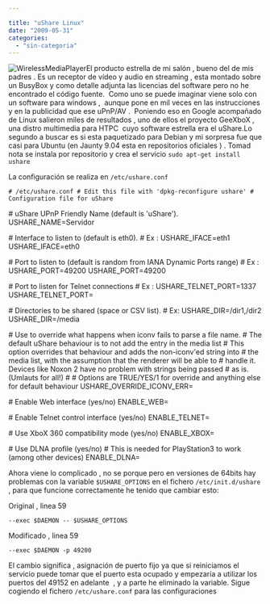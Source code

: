 ```yaml
---

title: "uShare Linux"
date: "2009-05-31"
categories: 
  - "sin-categoria"
---
```


![](images/C54WMP_det.jpg "WirelessMediaPlayer")El producto estrella de mi salón , bueno del de mis padres . Es un receptor de vídeo y audio en streaming , esta montado sobre un BusyBox y como detalle adjunta las licencias del software pero no he encontrado el código fuente.  Como uno se puede imaginar viene solo con un software para windows ,  aunque pone en mil veces en las instrucciones y en la publicidad que ese uPnP/AV .  Poniendo eso en Google acompañado de Linux salieron miles de resultados , uno de ellos el proyecto GeeXboX ,  una distro multimedia para HTPC  cuyo software estrella era el uShare.Lo segundo a buscar es si esta paquetizado para Debian y mi sorpresa fue que casi para Ubuntu (en Jaunty 9.04 esta en repositorios oficiales ) . Tomad nota se instala por repositorio y crea el servicio  `sudo apt-get install ushare`

La configuración se realiza en `/etc/ushare.conf`

`# /etc/ushare.conf # Edit this file with 'dpkg-reconfigure ushare' # Configuration file for uShare`

\# uShare UPnP Friendly Name (default is 'uShare'). USHARE\_NAME=Servidor

\# Interface to listen to (default is eth0). # Ex : USHARE\_IFACE=eth1 USHARE\_IFACE=eth0

\# Port to listen to (default is random from IANA Dynamic Ports range) # Ex : USHARE\_PORT=49200 USHARE\_PORT=49200

\# Port to listen for Telnet connections # Ex : USHARE\_TELNET\_PORT=1337 USHARE\_TELNET\_PORT=

\# Directories to be shared (space or CSV list). # Ex: USHARE\_DIR=/dir1,/dir2 USHARE\_DIR=/media

\# Use to override what happens when iconv fails to parse a file name. # The default uShare behaviour is to not add the entry in the media list # This option overrides that behaviour and adds the non-iconv'ed string into # the media list, with the assumption that the renderer will be able to # handle it. Devices like Noxon 2 have no problem with strings being passed # as is. (Umlauts for all!) # # Options are TRUE/YES/1 for override and anything else for default behaviour USHARE\_OVERRIDE\_ICONV\_ERR=

\# Enable Web interface (yes/no) ENABLE\_WEB=

\# Enable Telnet control interface (yes/no) ENABLE\_TELNET=

\# Use XboX 360 compatibility mode (yes/no) ENABLE\_XBOX=

\# Use DLNA profile (yes/no) # This is needed for PlayStation3 to work (among other devices) ENABLE\_DLNA=

Ahora viene lo complicado , no se porque pero en versiones de 64bits hay problemas con la variable `$USHARE_OPTIONS` en el fichero `/etc/init.d/ushare` , para que funcione correctamente he tenido que cambiar esto:

Original , linea 59

`--exec $DAEMON -- $USHARE_OPTIONS`

Modificado , linea 59

`--exec $DAEMON -p 49200`

El cambio significa , asignación de puerto fijo ya que si reiniciamos el servicio puede tomar que el puerto esta ocupado y empezaría a utilizar los puertos del 49152 en adelante  , y a parte he eliminado la variable. Sigue cogiendo el fichero `/etc/ushare.conf` para las configuraciones
